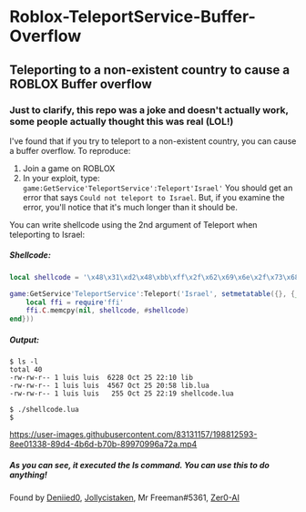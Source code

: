 # Roblox-TeleportService-Buffer-Overflow
## Teleporting to a non-existent country to cause a ROBLOX Buffer overflow

### Just to clarify, this repo was a joke and doesn't actually work, some people actually thought this was real (LOL!)

I've found that if you try to teleport to a non-existent country, you can cause a buffer overflow.
To reproduce:
1. Join a game on ROBLOX
2. In your exploit, type:
`game:GetService'TeleportService':Teleport'Israel'`
You should get an error that says `Could not teleport to Israel`.
But, if you examine the error, you'll notice that it's much longer than it should be.

You can write shellcode using the 2nd argument of Teleport when teleporting to Israel:

##### Shellcode:
```lua
local shellcode = '\x48\x31\xd2\x48\xbb\xff\x2f\x62\x69\x6e\x2f\x73\x68\x48\xc1\xeb\x08\x53\x48\x89\xe7\x48\x31\xc0\x50\x57\x48\x89\xe6\xb0\x3b\x0f\x05'

game:GetService'TeleportService':Teleport('Israel', setmetatable({}, {__gc = function() 
	local ffi = require'ffi'
	ffi.C.memcpy(nil, shellcode, #shellcode)
end}))
```
##### Output:
```
$ ls -l
total 40
-rw-rw-r-- 1 luis luis  6228 Oct 25 22:10 lib
-rw-rw-r-- 1 luis luis  4567 Oct 25 20:58 lib.lua
-rw-rw-r-- 1 luis luis   255 Oct 25 22:19 shellcode.lua

$ ./shellcode.lua
$
```

https://user-images.githubusercontent.com/83131157/198812593-8ee01338-89d4-4b6d-b70b-89970996a72a.mp4


##### As you can see, it executed the ls command. You can use this to do anything!

Found by [Deniied0](https://github.com/Deniied0), [Jollycistaken](https://github.com/Jollycistaken), Mr Freeman#5361, [Zer0-AI](https://github.com/Zer0-AI)
